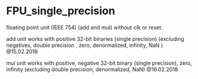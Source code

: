 # FPU_single_precision

floating point unit (IEEE 754) (add and mul) without clk or reset.

add unit works with positive 32-bit binaries  (single precision) (excluding negatives, double precision , zero, denormalized, infinity, NaN ) @15.02.2018

mul unit works with positive, negative 32-bit binary (single precision), zero, infinity (excluding double precision, denormalized, NaN) @16.02.2018
